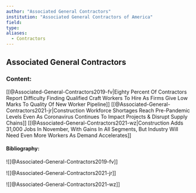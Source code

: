 ```yaml
---
author: "Associated General Contractors"
institution: "Associated General Contractors of America"
field:
type:
aliases:
  - Contractors
---
```


## Associated General Contractors

### Content:
[[@Associated-General-Contractors2019-fv|Eighty Percent Of Contractors Report Difficulty Finding Qualified Craft Workers To Hire As Firms Give Low Marks To Quality Of New Worker Pipeline]]
[[@Associated-General-Contractors2021-jr|Construction Workforce Shortages Reach Pre-Pandemic Levels Even As Coronavirus Continues To Impact Projects \& Disrupt Supply Chains]]
[[@Associated-General-Contractors2021-wz|Construction Adds 31,000 Jobs In November, With Gains In All Segments, But Industry Will Need Even More Workers As Demand Accelerates]]

#### Bibliography:

![[@Associated-General-Contractors2019-fv]]

![[@Associated-General-Contractors2021-jr]]

![[@Associated-General-Contractors2021-wz]]